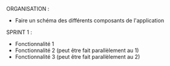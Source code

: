 ORGANISATION :
 - Faire un schéma des différents composants de l'application

SPRINT 1 :
 - Fonctionnalité 1
 - Fonctionnalité 2 (peut être fait parallèlement au 1)
 - Fonctionnalité 3 (peut être fait parallèlement au 2)